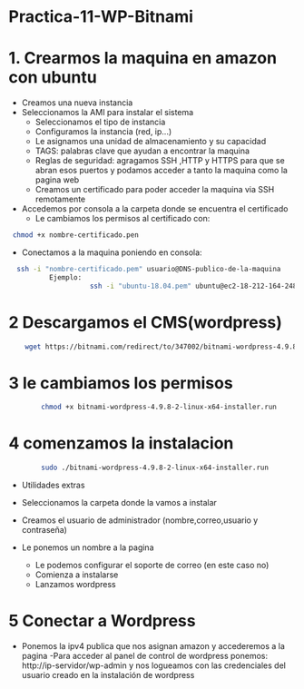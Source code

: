 # Practica-11-WP-Bitnami


# 1. Crearmos la maquina en amazon con ubuntu
  - Creamos una nueva instancia
  - Seleccionamos la AMI para instalar el sistema
	- Seleccionamos el tipo de instancia
	- Configuramos la instancia (red, ip...)
	- Le asignamos una unidad de almacenamiento y su capacidad
	- TAGS: palabras clave que ayudan a encontrar la maquina
	- Reglas de seguridad: agragamos SSH ,HTTP y HTTPS para que se abran esos puertos y podamos acceder a tanto la maquina        como la pagina web
	- Creamos un certificado para poder acceder la maquina via SSH remotamente
  - Accedemos por consola a la carpeta donde se encuentra el certificado
	- Le cambiamos los permisos al certificado con: 
  
 ```bash
  chmod +x nombre-certificado.pen
```
  - Conectamos a la maquina poniendo en consola:  

```bash
  ssh -i "nombre-certificado.pem" usuario@DNS-publico-de-la-maquina
		  Ejemplo:
            		ssh -i "ubuntu-18.04.pem" ubuntu@ec2-18-212-164-248.compute-1.amazonaws.com
  ``` 

# 2 Descargamos el CMS(wordpress) 
```bash
	wget https://bitnami.com/redirect/to/347002/bitnami-wordpress-4.9.8-2-linux-x64-installer.run
``` 
# 3 le cambiamos los permisos
```bash
		chmod +x bitnami-wordpress-4.9.8-2-linux-x64-installer.run
``` 
# 4 comenzamos la instalacion
```bash
		sudo ./bitnami-wordpress-4.9.8-2-linux-x64-installer.run
```  
  
- Utilidades extras
- Seleccionamos la carpeta donde la vamos a instalar
-	Creamos el usuario de administrador (nombre,correo,usuario y contraseña)


  - Le ponemos un nombre a la pagina
	- Le podemos configurar el soporte de correo (en este caso no)
	- Comienza a instalarse
	- Lanzamos wordpress
  
  # 5 Conectar a Wordpress
  - Ponemos la ipv4 publica que nos asignan amazon y accederemos a la pagina
  -Para acceder al panel de control de wordpress ponemos: http://ip-servidor/wp-admin y nos logueamos con las credenciales      del usuario creado en la instalación de wordpress
  
